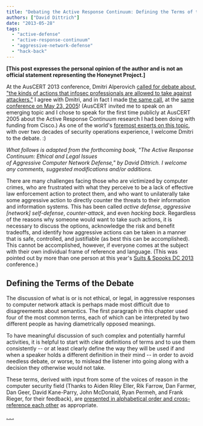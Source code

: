 ```yaml
---
title: "Debating the Active Response Continuum: Defining the Terms of the Debate"
authors: ["David Dittrich"]
date: "2013-05-28"
tags: 
  - "active-defense"
  - "active-response-continuum"
  - "aggressive-network-defense"
  - "hack-back"
---
```


**\[This post expresses the personal opinion of the author and is not an official statement representing the Honeynet Project.\]**  
  
At the AusCERT 2013 conference, Dmitri Alperovich [called for debate about, "the kinds of actions that infosec professionals are allowed to take against attackers."](http://www.cso.com.au/article/462651/auscert_2013_world_needs_debate_about_hack-back_rules_engagement/?fp=4&fpid=959105) I agree with Dmitri, and in fact I made [the same call](http://staff.washington.edu/dittrich/talks/auscert-dittrich-arc.ppt), at the [same conference on May 23, 2005](http://conference.auscert.org.au/conf2005/program_schedule.html)! (AusCERT invited me to speak on an emerging topic and I chose to speak for the first time publicly at AusCERT 2005 about the Active Response Continuum research I had been doing with funding from Cisco.) As one of the world's [foremost experts on this topic](http://staff.washington.edu/dittrich/activeresponse.html), with over two decades of security operations experience, I welcome Dmitri to the debate. :)  
  
_What follows is adapted from the forthcoming book, "The Active Response Continuum: Ethical and Legal Issues  
of Aggressive Computer Network Defense," by David Dittrich. I welcome any comments, suggested modifications and/or additions._  
  
There are many challenges facing those who are victimized by computer crimes, who are frustrated with what they perceive to be a lack of effective law enforcement action to protect them, and who want to unilaterally take some aggressive action to directly counter the threats to their information and information systems. This has been called _active defense_, _aggressive \[network\] self-defense_, _counter-attack_, and even _hacking back_. Regardless of the reasons why someone would want to take such actions, it is necessary to discuss the options, acknowledge the risk and benefit tradeoffs, and identify how aggressive actions can be taken in a manner that is safe, controlled, and justifiable (as best this can be accomplished). This cannot be accomplished, however, if everyone comes at the subject with their own individual frame of reference and language. (This was pointed out by more than one person at this year's [Suits & Spooks DC 2013](https://twitter.com/search?q=%23snsdc) conference.)  
  
  
  

## Defining the Terms of the Debate

  
  
The discussion of what is or is not ethical, or legal, in aggressive responses to computer network attack is perhaps made most difficult due to disagreements about semantics. The first paragraph in this chapter used four of the most common terms, each of which can be interpreted by two different people as having diametrically opposed meanings.  
  
To have meaningful discussion of such complex and potentially harmful activities, it is helpful to start with clear definitions of terms and to use them consistently -- or at least clearly define the way they will be used if and when a speaker holds a different definition in their mind -- in order to avoid needless debate, or worse, to mislead the listener into going along with a decision they otherwise would not take.  
  
These terms, derived with input from some of the voices of reason in the computer security field (Thanks to Aiden Riley Eller, Rik Farrow, Dan Farmer, Dan Geer, David Kane-Parry, John McDonald, Ryan Permeh, and Frank Rieger, for their feedback), are [presented in alphabetical order and cross-reference each other](http://staff.washington.edu/dittrich/arc/book/definitions.html) as appropriate.  
  
[. . .](http://staff.washington.edu/dittrich/arc/book/definitions.html)
